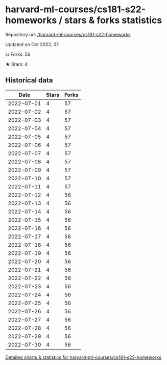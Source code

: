 # harvard-ml-courses/cs181-s22-homeworks / stars & forks statistics

Repository url: [/harvard-ml-courses/cs181-s22-homeworks](https://github.com/harvard-ml-courses/cs181-s22-homeworks)

Updated on Oct 2022, 07

☋ Forks: 56

★ Stars: 4

## Historical data
| Date | Stars | Forks |
|------|-------|-------|
| 2022-07-01 | 4 | 57 | 
| 2022-07-02 | 4 | 57 | 
| 2022-07-03 | 4 | 57 | 
| 2022-07-04 | 4 | 57 | 
| 2022-07-05 | 4 | 57 | 
| 2022-07-06 | 4 | 57 | 
| 2022-07-07 | 4 | 57 | 
| 2022-07-08 | 4 | 57 | 
| 2022-07-09 | 4 | 57 | 
| 2022-07-10 | 4 | 57 | 
| 2022-07-11 | 4 | 57 | 
| 2022-07-12 | 4 | 56 | 
| 2022-07-13 | 4 | 56 | 
| 2022-07-14 | 4 | 56 | 
| 2022-07-15 | 4 | 56 | 
| 2022-07-16 | 4 | 56 | 
| 2022-07-17 | 4 | 56 | 
| 2022-07-18 | 4 | 56 | 
| 2022-07-19 | 4 | 56 | 
| 2022-07-20 | 4 | 56 | 
| 2022-07-21 | 4 | 56 | 
| 2022-07-22 | 4 | 56 | 
| 2022-07-23 | 4 | 56 | 
| 2022-07-24 | 4 | 56 | 
| 2022-07-25 | 4 | 56 | 
| 2022-07-26 | 4 | 56 | 
| 2022-07-27 | 4 | 56 | 
| 2022-07-28 | 4 | 56 | 
| 2022-07-29 | 4 | 56 | 
| 2022-07-30 | 4 | 56 | 


[Detailed charts & statistics for harvard-ml-courses/cs181-s22-homeworks](https://reviewgithub.com/rep/harvard-ml-courses/cs181-s22-homeworks)
